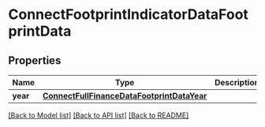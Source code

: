 # ConnectFootprintIndicatorDataFootprintData

## Properties
Name | Type | Description | Notes
------------ | ------------- | ------------- | -------------
**year** | [**ConnectFullFinanceDataFootprintDataYear**](ConnectFullFinanceDataFootprintDataYear.md) |  | [optional] 

[[Back to Model list]](../README.md#documentation-for-models) [[Back to API list]](../README.md#documentation-for-api-endpoints) [[Back to README]](../README.md)

